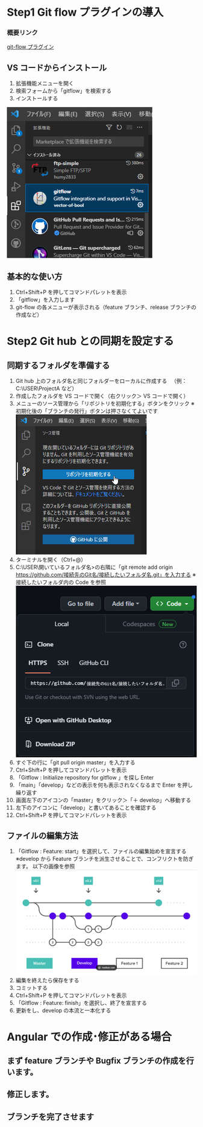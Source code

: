 # Step1 Git flow プラグインの導入

### 概要リンク

[git-flow プラグイン](https://marketplace.visualstudio.com/items?itemName=vector-of-bool.gitflow)

## VS コードからインストール

1. 拡張機能メニューを開く
1. 検索フォームから「gitflow」を検索する
1. インストールする

![](imgs/2023-06-02-16-30-06.png)

## 基本的な使い方

1. Ctrl+Shift+P を押してコマンドパレットを表示
1. 「gitflow」を入力します
1. git-flow の各メニューが表示される（feature ブランチ、release ブランチの作成など）

# Step2 Git hub との同期を設定する

## 同期するフォルダを準備する

1. Git hub 上のフォルダ名と同じフォルダーをローカルに作成する
   　（例：C:\USER\ProjectA など）
1. 作成したフォルダを VS コードで開く（右クリック＞ VS コードで開く）
1. メニューのソース管理から「リポジトリを初期化する」ボタンをクリック
   ※初期化後の「ブランチの発行」ボタンは押さなくてよいです
   ![](imgs/2023-06-02-17-14-53.png)
1. ターミナルを開く（Ctrl+@）
1. C:\USER\開いているフォルダ名>の右隣に「git remote add origin https://github.com/接続先のGit名/接続したいフォルダ名.git」を入力する
   ※接続したいフォルダ内の Code を参照
   ![](imgs/2023-06-02-17-27-27.png)
1. すぐ下の行に「git pull origin master」を入力する
1. Ctrl+Shift+P を押してコマンドパレットを表示
1. 「Gitflow : Initialize repository for gitflow 」を探し Enter
1. 「main」「develop」などの表示を何も表示されなくなるまで Enter を押し繰り返す
1. 画面左下のアイコンの「master」をクリック＞「＋ develop」へ移動する
1. 左下のアイコンに「develop」と書いてあることを確認する
1. Ctrl+Shift+P を押してコマンドパレットを表示

## ファイルの編集方法

1. 「Gitflow : Feature: start」を選択して、ファイルの編集始めを宣言する
   ※develop から Feature ブランチを派生させることで、コンフリクトを防ぎます。
   以下の画像を参照
   ![](imgs/2023-06-02-16-57-59.png)
1. 編集を終えたら保存をする
1. コミットする
1. Ctrl+Shift+P を押してコマンドパレットを表示
1. 「Gitflow : Feature: finish」を選択し、終了を宣言する
1. 更新をし、develop の本流と一本化する

# Angular での作成･修正がある場合

## まず feature ブランチや Bugfix ブランチの作成を行います。

## 修正します。

## ブランチを完了させます
